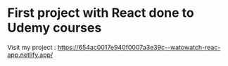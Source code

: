 # First project with React done to Udemy courses

Visit my project : https://654ac0017e940f0007a3e39c--watowatch-reac-app.netlify.app/
